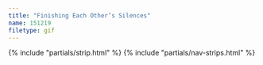 ```yaml
---
title: "Finishing Each Other’s Silences"
name: 151219
filetype: gif
---
```


{% include "partials/strip.html" %}
{% include "partials/nav-strips.html" %}